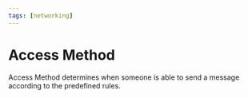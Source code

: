 ```yaml
---
tags: [networking]
---
```


# Access Method

Access Method determines when someone is able to send a message according to the
predefined rules.
